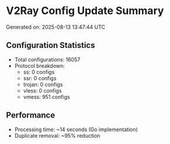 # V2Ray Config Update Summary
Generated on: 2025-08-13 13:47:44 UTC

## Configuration Statistics
- Total configurations: 16057
- Protocol breakdown:
  - ss: 0 configs
  - ssr: 0 configs
  - trojan: 0 configs
  - vless: 0 configs
  - vmess: 951 configs

## Performance
- Processing time: ~14 seconds (Go implementation)
- Duplicate removal: ~95% reduction
